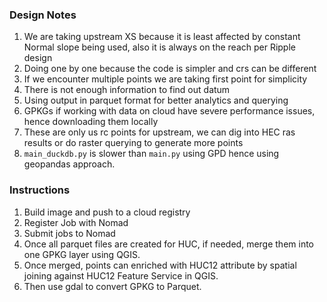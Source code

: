 ### Design Notes
1. We are taking upstream XS because it is least affected by constant Normal slope being used, also it is always on the reach per Ripple design
1. Doing one by one because the code is simpler and crs can be different
1. If we encounter multiple points we are taking first point for simplicity
1. There is not enough information to find out datum
1. Using output in parquet format for better analytics and querying
1. GPKGs if working with data on cloud have severe performance issues, hence downloading them locally
1. These are only us rc points for upstream, we can dig into HEC ras results or do raster querying to generate more points
1. `main_duckdb.py` is slower than `main.py` using GPD hence using geopandas approach.

### Instructions
1. Build image and push to a cloud registry
1. Register Job with Nomad
1. Submit jobs to Nomad
1. Once all parquet files are created for HUC, if needed, merge them into one GPKG layer using QGIS.
1. Once merged, points can enriched with HUC12 attribute by spatial joining against HUC12 Feature Service in QGIS.
1. Then use gdal to convert GPKG to Parquet.
